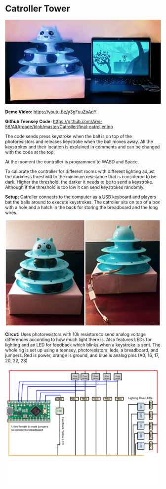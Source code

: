 <h1>Catroller Tower</h1>

![Catroller Setup](https://github.com/Arvi-56/AltArcade/blob/master/Images/catroller1.jpg)

<strong>Demo Video:</strong>
https://youtu.be/y3gFuuZoAqY

<strong>Github Teensey Code:</strong>
https://github.com/Arvi-56/AltArcade/blob/master/Catroller/final-catroller.ino

The code sends press keystroke when the ball is on top of the photoresistors and releases keystroke when the ball moves away. 
All the keystrokes and their location is explained in comments and can be changed with the code at the top. 

At the moment the controller is programmed to WASD and Space.

To calibrate the controller for different rooms with different lighting adjust the darkness threshold to the minimum resistance that is considered to be dark. Higher the threshold, the darker it needs to be to send a keystroke. Although if the threshold is too low it can send keystrokes randomly.

<strong>Setup:</strong>
Catroller connects to the computer as a USB keyboard and players bat the balls around to execute keystrokes. The catroller sits on top of a box with a hole and a hatch in the back for storing the breadboard and the long wires.

![Catroller Setup](https://github.com/Arvi-56/AltArcade/blob/master/Images/catroller2.jpg)

<strong>Circut:</strong>
Uses photoresistors with 10k resistors to send analog voltage differences according to how much light there is. Also features LEDs for lighting and an LED for feedback which blinks when a keystroke is sent. The whole rig is set up using a teensey, photoresistors, leds, a breadboard, and jumpers. Red is power, orange is ground, and blue is analog pins (A0, 16, 17, 20, 22, 23)

![Catroller Setup](https://github.com/Arvi-56/AltArcade/blob/master/Images/circutry.png)
